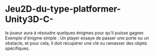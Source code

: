 # Jeu2D-du-type-platformer-Unity3D-C-
le joueur aura à résoudre quelques énigmes pour qu'il puisse gagner.  Exemple d'énigme simple : Un player essaye de passer une porte ou un obstacle, et pour cela, il doit récupérer une clé ou ramasser des objets spécifiques.
